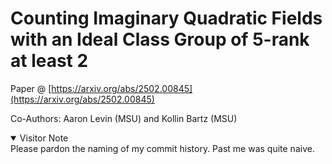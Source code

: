 # Counting Imaginary Quadratic Fields with an Ideal Class Group of 5-rank at least 2

Paper @ [https://arxiv.org/abs/2502.00845](https://arxiv.org/abs/2502.00845)

Co-Authors: Aaron Levin (MSU) and Kollin Bartz (MSU)


<details open><summary>Visitor Note</summary>
Please pardon the naming of my commit history. Past me was quite naive.
</details>
